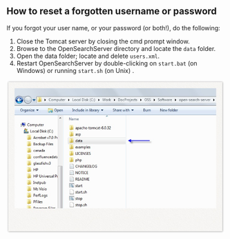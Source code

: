## How to reset a forgotten username or password

If you forgot your user name, or your password (or both!), do the following:

1. Close the Tomcat server by closing the cmd prompt window.
2. Browse to the OpenSearchServer directory and locate the `data` folder.
3. Open the data folder; locate and delete `users.xml`.
4. Restart OpenSearchServer by double-clicking on `start.bat` (on Windows) or running `start.sh` (on Unix) .


![Forgotten username or password](forgot_your_user_name_and_password.png)
